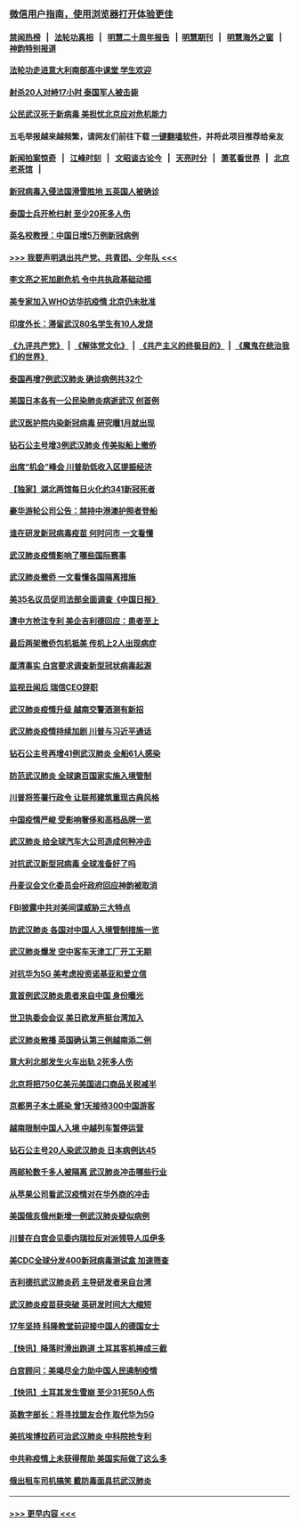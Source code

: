 ### [微信用户指南，使用浏览器打开体验更佳](https://github.com/gfw-breaker/banned-news1/blob/master/indexes/wechat-guide.md?t=0)
#### [禁闻热榜](热点新闻.md?t=0)  &nbsp;&nbsp;|&nbsp;&nbsp; [法轮功真相](https://github.com/gfw-breaker/truth/blob/master/README.md?t=0) &nbsp;&nbsp;|&nbsp;&nbsp; [明慧二十周年报告](https://github.com/gfw-breaker/mh-reports/blob/master/README.md?t=0) &nbsp;&nbsp;|&nbsp;&nbsp;[明慧期刊](https://github.com/gfw-breaker/mh-qikan) &nbsp;&nbsp;|&nbsp;&nbsp; [明慧海外之窗](https://github.com/gfw-breaker/mh-news/blob/master/README.md?t=0) &nbsp;&nbsp;|&nbsp;&nbsp; [神韵特别报道](https://github.com/gfw-breaker/mh-news/blob/master/shenyun.md?t=0)
#### [法轮功走进意大利南部高中课堂 学生欢迎](../pages/nsc418/n11853859.md?t=02091622) 
#### [射杀20人对峙17小时 泰国军人被击毙](../pages/nsc418/n11854869.md?t=02091622) 
#### [公民武汉死于新病毒 美担忧北京应对危机能力](../pages/nsc418/n11854331.md?t=02091622) 
#### 五毛举报越来越频繁，请网友们前往下载 [一键翻墙软件](https://github.com/gfw-breaker/ssr-accounts)，并将此项目推荐给亲友
#### [新闻拍案惊奇](https://github.com/gfw-breaker/banned-news1/blob/master/pages/link4.md) &nbsp;&nbsp;|&nbsp;&nbsp; [江峰时刻](https://github.com/gfw-breaker/banned-news1/blob/master/pages/link4.md) &nbsp;&nbsp;|&nbsp;&nbsp; [文昭谈古论今](https://github.com/gfw-breaker/banned-news1/blob/master/pages/link4.md) &nbsp;&nbsp;|&nbsp;&nbsp; [天亮时分](https://github.com/gfw-breaker/banned-news1/blob/master/pages/link4.md) &nbsp;&nbsp;|&nbsp;&nbsp; [萧茗看世界](https://github.com/gfw-breaker/banned-news1/blob/master/pages/link4.md) &nbsp;&nbsp;|&nbsp;&nbsp; [北京老茶馆](https://github.com/gfw-breaker/banned-news1/blob/master/pages/link4.md) &nbsp;&nbsp;|&nbsp;&nbsp; 
#### [新冠病毒入侵法国滑雪胜地 五英国人被确诊](../pages/nsc418/n11854307.md?t=02091622) 
#### [泰国士兵开枪扫射 至少20死多人伤](../pages/nsc418/n11854276.md?t=02091622) 
#### [英名校教授：中国日增5万例新冠病例](../pages/nsc418/n11854174.md?t=02091622) 
#### [>>> 我要声明退出共产党、共青团、少年队 <<<](https://github.com/begood0513/goodnews/blob/master/quit/letter.md) 
#### [李文亮之死加剧危机 令中共执政基础动摇](../pages/nsc418/n11854003.md?t=02091622) 
#### [美专家加入WHO访华抗疫情 北京仍未批准](../pages/nsc418/n11854043.md?t=02091622) 
#### [印度外长：滞留武汉80名学生有10人发烧](../pages/nsc418/n11853821.md?t=02091622) 
#### [《九评共产党》](https://github.com/begood0513/9ping.md/blob/master/README.md) &nbsp;|&nbsp; [《解体党文化》](../../../../jtdwh.md/blob/master/README.md)  &nbsp;|&nbsp; [《共产主义的终极目的》](../../../../gczydzjmd.md/blob/master/README.md) &nbsp;|&nbsp; [《魔鬼在统治我们的世界》](../../../../mgztzwmdsj.md/blob/master/README.md) 
#### [泰国再增7例武汉肺炎 确诊病例共32个](../pages/nsc418/n11853808.md?t=02091622) 
#### [美国日本各有一公民染肺炎病逝武汉 创首例](../pages/nsc418/n11853509.md?t=02091622) 
#### [武汉医护院内染新冠病毒 研究曝1月就出现](../pages/nsc418/n11852928.md?t=02091622) 
#### [钻石公主号增3例武汉肺炎 传美拟船上撤侨](../pages/nsc418/n11853240.md?t=02091622) 
#### [出席“机会”峰会 川普助低收入区提振经济](../pages/nsc418/n11853232.md?t=02091622) 
#### [【独家】湖北两馆每日火化约341新冠死者](../pages/nsc418/n11845444.md?t=02091622) 
#### [豪华游轮公司公告：禁持中港澳护照者登船](../pages/nsc418/n11852761.md?t=02091622) 
#### [谁在研发新冠病毒疫苗 何时问市 一文看懂](../pages/nsc418/n11852840.md?t=02091622) 
#### [武汉肺炎疫情影响了哪些国际赛事](../pages/nsc418/n11852441.md?t=02091622) 
#### [武汉肺炎撤侨 一文看懂各国隔离措施](../pages/nsc418/n11844216.md?t=02091622) 
#### [美35名议员促司法部全面调查《中国日报》](../pages/nsc418/n11852435.md?t=02091622) 
#### [遭中方抢注专利 美企吉利德回应：患者至上](../pages/nsc418/n11852037.md?t=02091622) 
#### [最后两架撤侨包机抵美 传机上2人出现病症](../pages/nsc418/n11852173.md?t=02091622) 
#### [厘清事实 白宫要求调查新型冠状病毒起源](../pages/nsc418/n11852106.md?t=02091622) 
#### [监视丑闻后 瑞信CEO辞职](../pages/nsc418/n11852127.md?t=02091622) 
#### [武汉肺炎疫情升级 越南交警酒测有新招](../pages/nsc418/n11851632.md?t=02091622) 
#### [武汉肺炎疫情持续加剧 川普与习近平通话](../pages/nsc418/n11851613.md?t=02091622) 
#### [钻石公主号再增41例武汉肺炎 全船61人感染](../pages/nsc418/n11850401.md?t=02091622) 
#### [防范武汉肺炎 全球逾百国家实施入境管制](../pages/nsc418/n11850557.md?t=02091622) 
#### [川普将签署行政令 让联邦建筑重现古典风格](../pages/nsc418/n11850654.md?t=02091622) 
#### [中国疫情严峻 受影响奢侈和高档品牌一览](../pages/nsc418/n11850319.md?t=02091622) 
#### [武汉肺炎 给全球汽车大公司造成何种冲击](../pages/nsc418/n11850056.md?t=02091622) 
#### [对抗武汉新型冠病毒 全球准备好了吗](../pages/nsc418/n11850142.md?t=02091622) 
#### [丹麦议会文化委员会吁政府回应神韵被取消](../pages/nsc418/n11849312.md?t=02091622) 
#### [FBI披露中共对美间谍威胁三大特点](../pages/nsc418/n11849700.md?t=02091622) 
#### [防武汉肺炎 各国对中国人入境管制措施一览](../pages/nsc418/n11838726.md?t=02091622) 
#### [武汉肺炎爆发 空中客车天津工厂开工无期](../pages/nsc418/n11849634.md?t=02091622) 
#### [对抗华为5G 美考虑投资诺基亚和爱立信](../pages/nsc418/n11849510.md?t=02091622) 
#### [意首例武汉肺炎患者来自中国 身份曝光](../pages/nsc418/n11849454.md?t=02091622) 
#### [世卫执委会会议 美日欧发声挺台湾加入](../pages/nsc418/n11849433.md?t=02091622) 
#### [武汉肺炎散播 英国确认第三例越南添二例](../pages/nsc418/n11849439.md?t=02091622) 
#### [意大利北部发生火车出轨 2死多人伤](../pages/nsc418/n11848999.md?t=02091622) 
#### [北京将把750亿美元美国进口商品关税减半](../pages/nsc418/n11848896.md?t=02091622) 
#### [京都男子本土感染 曾1天接待300中国游客](../pages/nsc418/n11848641.md?t=02091622) 
#### [越南限制中国人入境 中越列车暂停运营](../pages/nsc418/n11847844.md?t=02091622) 
#### [钻石公主号20人染武汉肺炎 日本病例达45](../pages/nsc418/n11847823.md?t=02091622) 
#### [两邮轮数千多人被隔离 武汉肺炎冲击哪些行业](../pages/nsc418/n11847456.md?t=02091622) 
#### [从苹果公司看武汉疫情对在华外商的冲击](../pages/nsc418/n11847586.md?t=02091622) 
#### [美国俄亥俄州新增一例武汉肺炎疑似病例](../pages/nsc418/n11847714.md?t=02091622) 
#### [川普在白宫会见委内瑞拉反对派领导人瓜伊多](../pages/nsc418/n11847391.md?t=02091622) 
#### [美CDC全球分发400新冠病毒测试盒 加速筛查](../pages/nsc418/n11847260.md?t=02091622) 
#### [吉利德抗武汉肺炎药 主导研发者来自台湾](../pages/nsc418/n11847064.md?t=02091622) 
#### [武汉肺炎疫苗获突破 英研发时间大大缩短](../pages/nsc418/n11846915.md?t=02091622) 
#### [17年坚持 科隆教堂前迎接中国人的德国女士](../pages/nsc418/n11846781.md?t=02091622) 
#### [【快讯】降落时滑出跑道 土耳其客机摔成三截](../pages/nsc418/n11847021.md?t=02091622) 
#### [白宫顾问：美竭尽全力助中国人民遏制疫情](../pages/nsc418/n11846756.md?t=02091622) 
#### [【快讯】土耳其发生雪崩 至少31死50人伤](../pages/nsc418/n11846680.md?t=02091622) 
#### [英数字部长：将寻找盟友合作 取代华为5G](../pages/nsc418/n11846485.md?t=02091622) 
#### [美抗埃博拉药可治武汉肺炎 中科院抢专利](../pages/nsc418/n11846409.md?t=02091622) 
#### [中共称疫情上未获得帮助 美国实际做了这么多](../pages/nsc418/n11846008.md?t=02091622) 
#### [俄出租车司机搞笑 戴防毒面具抗武汉肺炎](../pages/nsc418/n11845703.md?t=02091622) 

----
#### [ >>> 更早内容 <<< ](../indexes/nsc418-earlier.md)
